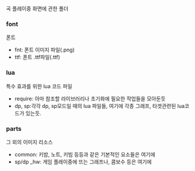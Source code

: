 곡 플레이중 화면에 관한 폴더


### font
폰트
- fnt: 폰트 이미지 파일(.png)
- ttf: 폰트 .ttf파일(.ttf)


### lua
특수 효과를 위한 lua 코드 파일
- require: 아마 참조할 라이브러리나 초기화에 필요한 작업들을 모아둔듯
- dp, sp:각각 dp, sp모드일 때의 lua 파일들, 여기에 각종 그래프, 타겟관련된 lua코드가 있는듯.


### parts
그 외의 이미지 리소스
- common: 키밤, 노트, 키빔 등등과 같은 기본적인 요소들은 여기에
- sp/dp \_hw: 게임 플레이중에 뜨는 그래프나, 콤보수 등은 여기에